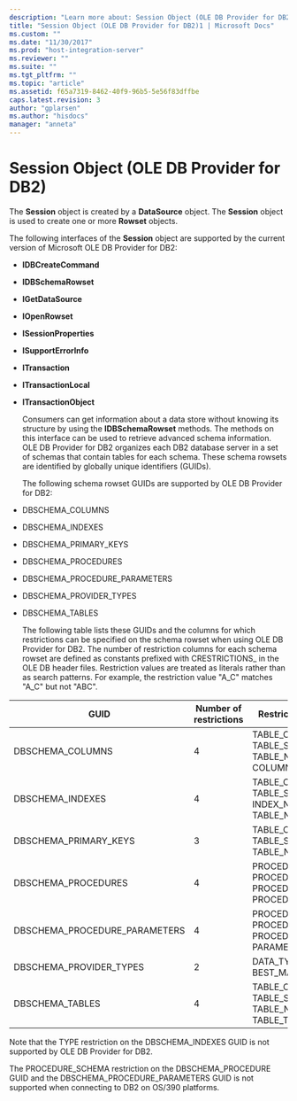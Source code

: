 ```yaml
---
description: "Learn more about: Session Object (OLE DB Provider for DB2)"
title: "Session Object (OLE DB Provider for DB2)1 | Microsoft Docs"
ms.custom: ""
ms.date: "11/30/2017"
ms.prod: "host-integration-server"
ms.reviewer: ""
ms.suite: ""
ms.tgt_pltfrm: ""
ms.topic: "article"
ms.assetid: f65a7319-8462-40f9-96b5-5e56f83dffbe
caps.latest.revision: 3
author: "gplarsen"
ms.author: "hisdocs"
manager: "anneta"
---
```

# Session Object (OLE DB Provider for DB2)
The **Session** object is created by a **DataSource** object. The **Session** object is used to create one or more **Rowset** objects.  
  
 The following interfaces of the **Session** object are supported by the current version of Microsoft OLE DB Provider for DB2:  
  
- **IDBCreateCommand**  
  
- **IDBSchemaRowset**  
  
- **IGetDataSource**  
  
- **IOpenRowset**  
  
- **ISessionProperties**  
  
- **ISupportErrorInfo**  
  
- **ITransaction**  
  
- **ITransactionLocal**  
  
- **ITransactionObject**  
  
  Consumers can get information about a data store without knowing its structure by using the **IDBSchemaRowset** methods. The methods on this interface can be used to retrieve advanced schema information. OLE DB Provider for DB2 organizes each DB2 database server in a set of schemas that contain tables for each schema. These schema rowsets are identified by globally unique identifiers (GUIDs).  
  
  The following schema rowset GUIDs are supported by OLE DB Provider for DB2:  
  
- DBSCHEMA_COLUMNS  
  
- DBSCHEMA_INDEXES  
  
- DBSCHEMA_PRIMARY_KEYS  
  
- DBSCHEMA_PROCEDURES  
  
- DBSCHEMA_PROCEDURE_PARAMETERS  
  
- DBSCHEMA_PROVIDER_TYPES  
  
- DBSCHEMA_TABLES  
  
  The following table lists these GUIDs and the columns for which restrictions can be specified on the schema rowset when using OLE DB Provider for DB2. The number of restriction columns for each schema rowset are defined as constants prefixed with CRESTRICTIONS_ in the OLE DB header files. Restriction values are treated as literals rather than as search patterns. For example, the restriction value "A_C" matches "A_C" but not "ABC".  
  
|GUID|Number of restrictions|Restriction columns|  
|----------|----------------------------|-------------------------|  
|DBSCHEMA_COLUMNS|4|TABLE_CATALOG TABLE_SCHEMA TABLE_NAME COLUMN_NAME|  
|DBSCHEMA_INDEXES|4|TABLE_CATALOG TABLE_SCHEMA INDEX_NAME TABLE_NAME|  
|DBSCHEMA_PRIMARY_KEYS|3|TABLE_CATALOG TABLE_SCHEMA TABLE_NAME|  
|DBSCHEMA_PROCEDURES|4|PROCEDURE_CATALOG PROCEDURE_SCHEMA PROCEDURE_NAME PROCEDURE_TYPE|  
|DBSCHEMA_PROCEDURE_PARAMETERS|4|PROCEDURE_CATALOG PROCEDURE_SCHEMA PROCEDURE_NAME PARAMETER_NAME|  
|DBSCHEMA_PROVIDER_TYPES|2|DATA_TYPE BEST_MATCH|  
|DBSCHEMA_TABLES|4|TABLE_CATALOG TABLE_SCHEMA TABLE_NAME TABLE_TYPE|  
  
 Note that the TYPE restriction on the DBSCHEMA_INDEXES GUID is not supported by OLE DB Provider for DB2.  
  
 The PROCEDURE_SCHEMA restriction on the DBSCHEMA_PROCEDURE GUID and the DBSCHEMA_PROCEDURE_PARAMETERS GUID is not supported when connecting to DB2 on OS/390 platforms.
